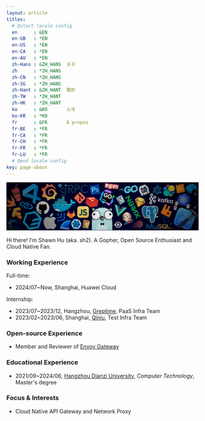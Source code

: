 ```yaml
---
layout: article
titles:
  # @start locale config
  en      : &EN
  en-GB   : *EN
  en-US   : *EN
  en-CA   : *EN
  en-AU   : *EN
  zh-Hans : &ZH_HANS  关于
  zh      : *ZH_HANS
  zh-CN   : *ZH_HANS
  zh-SG   : *ZH_HANS
  zh-Hant : &ZH_HANT  關於
  zh-TW   : *ZH_HANT
  zh-HK   : *ZH_HANT
  ko      : &KO       소개
  ko-KR   : *KO
  fr      : &FR       À propos
  fr-BE   : *FR
  fr-CA   : *FR
  fr-CH   : *FR
  fr-FR   : *FR
  fr-LU   : *FR
  # @end locale config
key: page-about
---
```


![cover](https://raw.githubusercontent.com/shawnh2/shawnh2.github.io/master/assets/about-cover.jpeg)

Hi there! I'm Shawn Hu (aka. sh2). A Gopher, Open Source Enthusiast and Cloud Native Fan.

### Working Experience

Full-time:

- 2024/07~Now, Shanghai, Huawei Cloud

Internship:

- 2023/07~2023/12, Hangzhou, [Greptime](https://www.greptime.com/), PaaS Infra Team
- 2023/02~2023/06, Shanghai, [Qiniu](https://www.qiniu.com/), Test Infra Team

### Open-source Experience

- Member and Reviewer of [Envoy Gateway](https://github.com/envoyproxy/gateway)

### Educational Experience

- 2021/09~2024/06, [Hangzhou Dianzi University](https://www.hdu.edu.cn/main.htm), _Computer Technology_, Master's degree

### Focus & Interests

- Cloud Native API Gateway and Network Proxy
